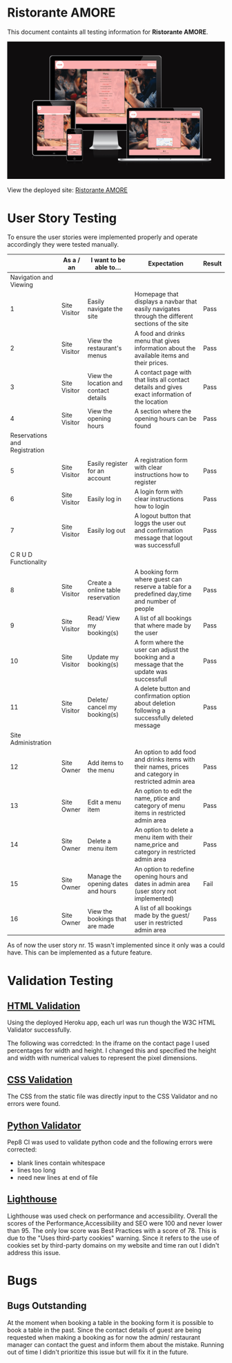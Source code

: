 # Ristorante AMORE

This document containts all testing information for **Ristorante AMORE**.

![Image showing the Ristorante Amore website on various devices](static/images/readme/resto-amore-responsive-overview.png)

View the deployed site: [Ristorante AMORE](https://restoamore-97664a64d2b2.herokuapp.com/)

# User Story Testing

To ensure the user stories were implemented properly and operate accordingly they were tested manually. 

| | As a / an | I want to be able to… | Expectation  | Result |
|----|----|----|----|----|
| Navigation and Viewing        |   |   |   |
| 1  | Site Visitor | Easily navigate the site                  | Homepage that displays a navbar that easily navigates through the different sections of the site        | Pass |
| 2  | Site Visitor | View the restaurant's menus               | A food and drinks menu that gives information about the available items and their prices.               | Pass |
| 3  | Site Visitor | View the location and contact details     | A contact page with that lists all contact details and gives exact information of the location          | Pass |
| 4  | Site Visitor | View the opening hours                    | A section where the opening hours can be found                                                          | Pass |
| Reservations and Registration |   |   |   |
| 5  | Site Visitor | Easily register for an account            | A registration form with clear instructions how to register                                             | Pass |
| 6  | Site Visitor | Easily log in                             | A login form with clear instructions how to login                                                       | Pass |
| 7  | Site Visitor | Easily log out                            | A logout button that loggs the user out and confirmation message that logout was successfull            | Pass |
| C R U D Functionality         |   |   |   |
| 8  | Site Visitor | Create a online table reservation         | A booking form where guest can reserve a table for a predefined day,time and number of people           | Pass |
| 9  | Site Visitor | Read/ View my booking(s)                  | A list of all bookings that where made by the user                                                      | Pass |
| 10 | Site Visitor | Update my booking(s)                      | A form where the user can adjust the booking and a message that the update was successfull              | Pass |
| 11 | Site Visitor | Delete/ cancel my booking(s)              | A delete button and confirmation option about deletion following a successfully deleted message         | Pass |
| Site Administration           |   |   |   |
| 12 | Site Owner | Add items to the menu                       | An option to add food and drinks items with their names, prices and category in restricted admin area    | Pass |
| 13 | Site Owner | Edit a menu item                            | An option to edit the name, ptice and category of menu items in restricted admin area                    | Pass |
| 14 | Site Owner | Delete a menu item                          | An option to delete a menu item with their name,price and category in restricted admin area              | Pass |
| 15 | Site Owner | Manage the opening dates and hours          | An option to redefine opening hours and dates in admin area (user story not implemented)                 | Fail |
| 16 | Site Owner | View the bookings that are made             | A list of all bookings made by the guest/ user     in restricted admin area                              | Pass |

As of now the user story nr. 15 wasn't implemented since it only was a could have. This can be implemented as a future feature. 

# Validation Testing

## [HTML Validation](https://validator.w3.org/nu/)

Using the deployed Heroku app, each url was run though the W3C HTML Validator successfully. 

The following was corredcted:
In the iframe on the contact page I used percentages for width and height. I changed this and specified the height and width with numerical values to represent the pixel dimensions.

## [CSS Validation](https://jigsaw.w3.org/css-validator/)

The CSS from the static file was directly input to the CSS Validator and no errors were found.

## [Python Validator](https://pep8ci.herokuapp.com/)

Pep8 CI was used to validate python code and the following errors were corrected:

- blank lines contain whitespace
- lines too long 
- need new lines at end of file

## [Lighthouse](https://developer.chrome.com/docs/lighthouse/overview/)
Lighthouse was used check on performance and accessibility. 
Overall the scores of the Performance,Accessibility and SEO were 100 and never lower than 95. 
The only low score was Best Practices with a score of 78. This is due to the "Uses third-party cookies" warning. 
Since it refers to the use of cookies set by third-party domains on my website and time ran out I didn't address this issue.

# Bugs

## Bugs Outstanding
 At the moment when booking a table in the booking form it is possible to book a table in the past. 
 Since the contact details of guest are being requested when making a booking as for now the admin/ restaurant manager can contact the guest and inform them about the mistake. 
 Running out of time I didn't prioritize this issue but will fix it in the future. 






